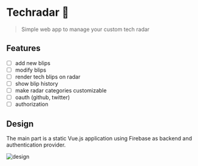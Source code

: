 # Techradar 📡

> Simple web app to manage your custom tech radar

## Features

- [ ] add new blips
- [ ] modify blips
- [ ] render tech blips on radar
- [ ] show blip history
- [ ] make radar categories customizable
- [ ] oauth (github, twitter)
- [ ] authorization

## Design

The main part is a static Vue.js application using Firebase as backend and authentication provider.

![design](http://www.plantuml.com/plantuml/proxy?cache=no&src=https://raw.github.com/anoff/techradar/master/assets/design.puml)
